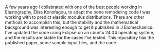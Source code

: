A few years ago I collabrated with one of the best people working in Elastography, Elisa Konofagou, to adapt the bone remodeling code 
I was working with to predict elastiic modulus distributions.  There are other methods to accomplish this, but the stability and the
mathematical background was interesting enough to get it published in J Biomechanics.  I've updated the code using Eclipse on an 
ubuntu 24.04 operating system, and the results are stable for the cases I've tested.
This repository has the published paper, some sample input files, and the code.
